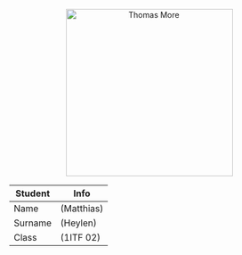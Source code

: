 <p align="center">
    <img src="https://thomasmore.be/sites/www.thomasmore.be/files/tm_eng_standaardlogo_web.png" alt="Thomas More" width="300" />
</p>



| Student | Info |
| --- | ---|
| Name | (Matthias)       |
| Surname| (Heylen)  |
| Class | (1ITF 02) |
